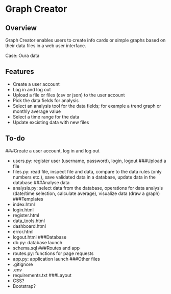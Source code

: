 # Graph Creator

## Overview
Graph Creator enables users to create info cards or simple graphs based on their data files in a web user interface.

Case: Oura data

## Features
- Create a user account
- Log in and log out
- Upload a file or files (csv or json) to the user account
- Pick the data fields for analysis
- Select an analysis tool for the data fields; for example a trend graph or monthly average value
- Select a time range for the data
- Update excisting data with new files

## To-do
###Create a user account, log in and log out
* users.py: register user (username, password), login, logout
###Upload a file
* files.py: read file, inspect file and data, compare to the data rules (only numbers etc.), save validated data in a database, update data in the database
###Analyse data
* analysis.py: select data from the database, operations for data analysis (date/time selection, calculate average), visualize data (draw a graph)
###Templates
* index.html
* login.html
* register.html
* data_tools.html
* dashboard.html
* error.html
* logout.html
###Database
* db.py: database launch
* schema.sql
###Routes and app
* routes.py: functions for page requests
* app.py: application launch
###Other files
* .gitignore
* .env
* requirements.txt
###Layout
* CSS?
* Bootstrap?


